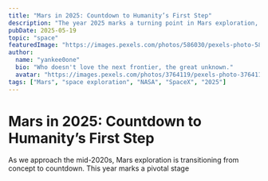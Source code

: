 ```yaml
---
title: "Mars in 2025: Countdown to Humanity’s First Step"
description: "The year 2025 marks a turning point in Mars exploration, with key technology tests, mission planning milestones, and international collaboration paving the way for human arrival in the 2030s."
pubDate: 2025-05-19
topic: "space"
featuredImage: "https://images.pexels.com/photos/586030/pexels-photo-586030.jpeg"
author:
  name: "yankee0one"
  bio: "Who doesn't love the next frontier, the great unknown."
  avatar: "https://images.pexels.com/photos/3764119/pexels-photo-3764119.jpeg"
tags: ["Mars", "space exploration", "NASA", "SpaceX", "2025"]
---
```


# Mars in 2025: Countdown to Humanity’s First Step

As we approach the mid-2020s, Mars exploration is transitioning from concept to countdown. This year marks a pivotal stage
